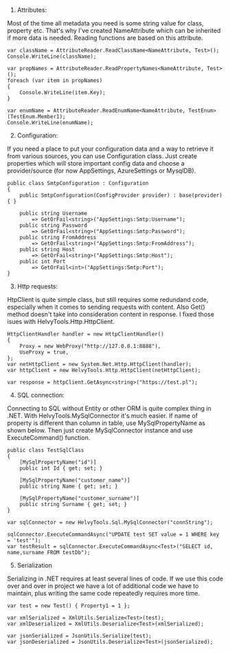 1. Attributes:

Most of the time all metadata you need is some string value for class, property etc. That's why I've created NameAttribute which can be inherited if more data is needed. Reading functions are based on this attribute.

```
var className = AttributeReader.ReadClassName<NameAttribute, Test>();
Console.WriteLine(className);

var propNames = AttributeReader.ReadPropertyNames<NameAttribute, Test>();
foreach (var item in propNames)
{
    Console.WriteLine(item.Key);
}

var enumName = AttributeReader.ReadEnumName<NameAttribute, TestEnum>(TestEnum.Member1);
Console.WriteLine(enumName);
```

2. Configuration:

If you need a place to put your configuration data and a way to retrieve it from various sources, you can use Configuration class. Just create properties which will store important config data and choose a provider/source (for now  AppSettings, AzureSettings or MysqlDB).

```
public class SmtpConfiguration : Configuration
{
    public SmtpConfiguration(ConfigProvider provider) : base(provider) { }

    public string Username
        => GetOrFail<string>("AppSettings:Smtp:Username");
    public string Password
        => GetOrFail<string>("AppSettings:Smtp:Password");
    public string FromAddress
        => GetOrFail<string>("AppSettings:Smtp:FromAddress");
    public string Host
        => GetOrFail<string>("AppSettings:Smtp:Host");
    public int Port
        => GetOrFail<int>("AppSettings:Smtp:Port");
}
```
3. Http requests:

HtpClient is quite simple class, but still requires some redundand code, especially when it comes to sending requests with content. Also Get() method doesn't take into consideration content in response. I fixed those isues with HelvyTools.Http.HttpClient. 

```
HttpClientHandler handler = new HttpClientHandler()
{
    Proxy = new WebProxy("http://127.0.0.1:8888"),
    UseProxy = true,
};
var netHttpClient = new System.Net.Http.HttpClient(handler);
var httpClient = new HelvyTools.Http.HttpClient(netHttpClient);

var response = httpClient.GetAsync<string>("https://test.pl");
```

4. SQL connection:

Connecting to SQL without Entity or other ORM is quite complex thing in .NET. With HelvyTools.MySqlConnector it's much easier. If name of property is different than column in table, use MySqlPropertyName as shown below. Then just create MySqlConnector instance and use ExecuteCommand() function.

```
public class TestSqlClass
{
    [MySqlPropertyName("id")]
    public int Id { get; set; }

    [MySqlPropertyName("customer_name")]
    public string Name { get; set; }

    [MySqlPropertyName("customer_surname")]
    public string Surname { get; set; }
}
```

```
var sqlConnector = new HelvyTools.Sql.MySqlConnector("connString");

sqlConnector.ExecuteCommandAsync("UPDATE test SET value = 1 WHERE key = 'test'");
var testResult = sqlConnector.ExecuteCommandAsync<Test>("SELECT id, name,surname FROM testDb");
```

5. Serialization

Serializing in .NET requires at least several lines of code. If we use this code over and over in project we have a lot of additional code we have to maintain, plus writing the same code repeatedly requires more time.

```
var test = new Test() { Property1 = 1 };

var xmlSerialized = XmlUtils.Serialize<Test>(test);
var xmlDeserialized = XmlUtils.Deserialize<Test>(xmlSerialized);

var jsonSerialized = JsonUtils.Serialize(test);
var jsonDeserialized = JsonUtils.Deserialize<Test>(jsonSerialized);
```
